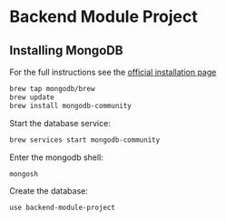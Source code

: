 # Backend Module Project

## Installing MongoDB

For the full instructions see the
[official installation page](https://www.mongodb.com/docs/manual/administration/install-community/)

```zsh
brew tap mongodb/brew
brew update
brew install mongodb-community
```

Start the database service:

```zsh
brew services start mongodb-community
```

Enter the mongodb shell:

```zsh
mongosh
```

Create the database:

```zsh
use backend-module-project
```
